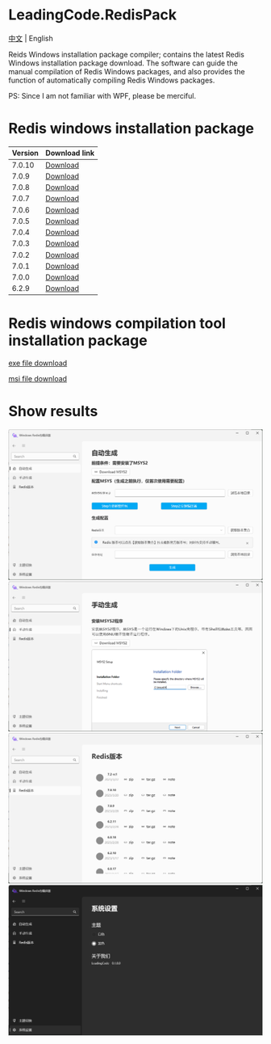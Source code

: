 

# LeadingCode.RedisPack
<p> 
     <a href="README.md">中文</a>
      | English
</p>
Reids Windows installation package compiler; contains the latest Redis Windows installation package download. The software can guide the manual compilation of Redis Windows packages, and also provides the function of automatically compiling Redis Windows packages.

PS: Since I am not familiar with WPF, please be merciful.

# Redis windows installation package
|Version|Download link|
|-|-|
|7.0.10|[Download](/attrs/redis-7.0.10.7z)|
|7.0.9|[Download](/attrs/redis-7.0.9.7z)|
|7.0.8|[Download](/attrs/redis-7.0.8.7z)|
|7.0.7|[Download](/attrs/redis-7.0.7.7z)|
|7.0.6|[Download](/attrs/redis-7.0.6.7z)|
|7.0.5|[Download](/attrs/redis-7.0.5.7z)|
|7.0.4|[Download](/attrs/redis-7.0.4.7z)|
|7.0.3|[Download](/attrs/redis-7.0.3.7z)|
|7.0.2|[Download](/attrs/redis-7.0.2.7z)|
|7.0.1|[Download](/attrs/redis-7.0.1.7z)|
|7.0.0|[Download](/attrs/redis-7.0.0.7z)|
|6.2.9|[Download](/attrs/redis-6.2.9.7z)|

# Redis windows compilation tool installation package
[exe file download](/attrs/setup.exe)

[msi file download](/attrs/LeadingCode.RedisPack.Installer.msi)

# Show results
![自动生成](/doc/1.png)
![手动生成](/doc/2.png)
![Redis版本](/doc/3.png)
![系统设置](/doc/5.png)
